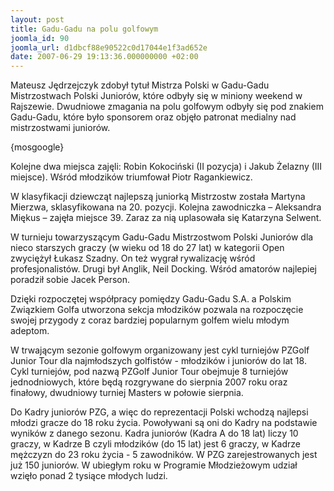 ```yaml
---
layout: post
title: Gadu-Gadu na polu golfowym
joomla_id: 90
joomla_url: d1dbcf88e90522c0d17044e1f3ad652e
date: 2007-06-29 19:13:36.000000000 +02:00
---
```

Mateusz Jędrzejczyk zdobył tytuł Mistrza Polski w Gadu-Gadu Mistrzostwach Polski Junior&oacute;w, kt&oacute;re odbyły się w miniony weekend w Rajszewie. Dwudniowe zmagania na polu golfowym odbyły się pod znakiem Gadu-Gadu, kt&oacute;re było sponsorem oraz objęło patronat medialny nad mistrzostwami junior&oacute;w.<p>{mosgoogle}</p><p>Kolejne dwa miejsca zajęli: Robin Kokociński (II pozycja) i Jakub Żelazny (III miejsce). Wśr&oacute;d młodzik&oacute;w triumfował Piotr Ragankiewicz.</p>  <p>W klasyfikacji dziewcząt najlepszą juniorką Mistrzostw została Martyna Mierzwa, sklasyfikowana na 20. pozycji. Kolejna zawodniczka &ndash; Aleksandra Miękus &ndash; zajęła miejsce 39. Zaraz za nią uplasowała się Katarzyna Selwent.</p>  <p>W turnieju towarzyszącym Gadu-Gadu Mistrzostwom Polski Junior&oacute;w dla nieco starszych graczy (w wieku od 18 do 27 lat) w kategorii Open zwyciężył Łukasz Szadny. On też wygrał rywalizację wśr&oacute;d profesjonalist&oacute;w. Drugi był Anglik, Neil Docking. Wśr&oacute;d amator&oacute;w najlepiej poradził sobie Jacek Person.</p>  <p>Dzięki rozpoczętej wsp&oacute;łpracy pomiędzy Gadu-Gadu S.A. a Polskim Związkiem Golfa utworzona sekcja młodzik&oacute;w pozwala na rozpoczęcie swojej przygody z coraz bardziej popularnym golfem wielu młodym adeptom.</p>  <p>W trwającym sezonie golfowym organizowany jest cykl turniej&oacute;w PZGolf Junior Tour dla najmłodszych golfist&oacute;w - młodzik&oacute;w i junior&oacute;w do lat 18. Cykl turniej&oacute;w, pod nazwą PZGolf Junior Tour obejmuje 8 turniej&oacute;w jednodniowych, kt&oacute;re będą rozgrywane do sierpnia 2007 roku oraz finałowy, dwudniowy turniej Masters w połowie sierpnia.</p>  <p>Do Kadry junior&oacute;w PZG, a więc do reprezentacji Polski wchodzą najlepsi młodzi gracze do 18 roku życia. Powoływani są oni do Kadry na podstawie wynik&oacute;w z danego sezonu. Kadra junior&oacute;w (Kadra A do 18 lat) liczy 10 graczy, w Kadrze B czyli młodzik&oacute;w (do 15 lat) jest 6 graczy, w Kadrze mężczyzn do 23 roku życia - 5 zawodnik&oacute;w. W PZG zarejestrowanych jest już 150 junior&oacute;w. W ubiegłym roku w Programie Młodzieżowym udział wzięło ponad 2 tysiące młodych ludzi.</p><p>&nbsp;</p>
